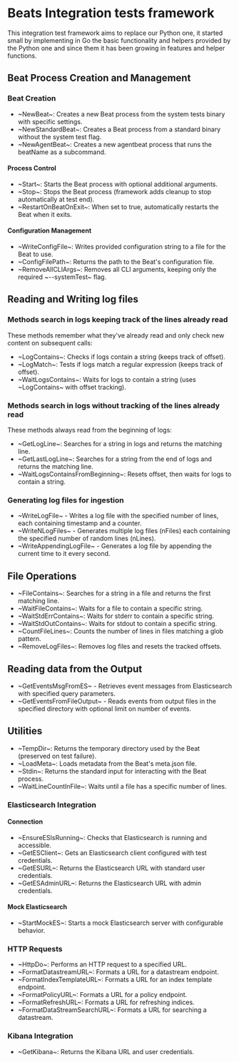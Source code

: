 # Beats Integration tests framework

This integration test framework aims to replace our Python one, it
started small by implementing in Go the basic functionality and
helpers provided by the Python one and since them it has been growing
in features and helper functions.

## Beat Process Creation and Management

### Beat Creation
+ ~NewBeat~: Creates a new Beat process from the system tests binary with specific settings.
+ ~NewStandardBeat~: Creates a Beat process from a standard binary without the system test flag.
+ ~NewAgentBeat~: Creates a new agentbeat process that runs the beatName as a subcommand.

#### Process Control
+ ~Start~: Starts the Beat process with optional additional arguments.
+ ~Stop~: Stops the Beat process (framework adds cleanup to stop automatically at test end).
+ ~RestartOnBeatOnExit~: When set to true, automatically restarts the Beat when it exits.

#### Configuration Management
+ ~WriteConfigFile~: Writes provided configuration string to a file for the Beat to use.
+ ~ConfigFilePath~: Returns the path to the Beat's configuration file.
+ ~RemoveAllCLIArgs~: Removes all CLI arguments, keeping only the required ~--systemTest~ flag.

## Reading and Writing log files

### Methods search in logs keeping track of the lines already read
These methods remember what they've already read and only check new content on subsequent calls:

+ ~LogContains~: Checks if logs contain a string (keeps track of offset).
+ ~LogMatch~: Tests if logs match a regular expression (keeps track of offset).
+ ~WaitLogsContains~: Waits for logs to contain a string (uses ~LogContains~ with offset tracking).

### Methods search in logs without tracking of the lines already read
These methods always read from the beginning of logs:

+ ~GetLogLine~: Searches for a string in logs and returns the matching line.
+ ~GetLastLogLine~: Searches for a string from the end of logs and returns the matching line.
+ ~WaitLogsContainsFromBeginning~: Resets offset, then waits for logs to contain a string.

### Generating log files for ingestion

+ ~WriteLogFile~ - Writes a log file with the specified number of lines, each containing timestamp and a counter.
+ ~WriteNLogFiles~ - Generates multiple log files (nFiles) each containing the specified number of random lines (nLines).
+ ~WriteAppendingLogFile~ - Generates a log file by appending the current time to it every second.

## File Operations

+ ~FileContains~: Searches for a string in a file and returns the first matching line.
+ ~WaitFileContains~: Waits for a file to contain a specific string.
+ ~WaitStdErrContains~: Waits for stderr to contain a specific string.
+ ~WaitStdOutContains~: Waits for stdout to contain a specific string.
+ ~CountFileLines~: Counts the number of lines in files matching a glob pattern.
+ ~RemoveLogFiles~: Removes log files and resets the tracked offsets.

## Reading data from the Output

+ ~GetEventsMsgFromES~ - Retrieves event messages from Elasticsearch with specified query parameters.
+ ~GetEventsFromFileOutput~ - Reads events from output files in the specified directory with optional limit on number of events.

## Utilities

+ ~TempDir~: Returns the temporary directory used by the Beat (preserved on test failure).
+ ~LoadMeta~: Loads metadata from the Beat's meta.json file.
+ ~Stdin~: Returns the standard input for interacting with the Beat process.
+ ~WaitLineCountInFile~: Waits until a file has a specific number of lines.

### Elasticsearch Integration

#### Connection
+ ~EnsureESIsRunning~: Checks that Elasticsearch is running and accessible.
+ ~GetESClient~: Gets an Elasticsearch client configured with test credentials.
+ ~GetESURL~: Returns the Elasticsearch URL with standard user credentials.
+ ~GetESAdminURL~: Returns the Elasticsearch URL with admin credentials.

#### Mock Elasticsearch
+ ~StartMockES~: Starts a mock Elasticsearch server with configurable behavior.

### HTTP Requests
+ ~HttpDo~: Performs an HTTP request to a specified URL.
+ ~FormatDatastreamURL~: Formats a URL for a datastream endpoint.
+ ~FormatIndexTemplateURL~: Formats a URL for an index template endpoint.
+ ~FormatPolicyURL~: Formats a URL for a policy endpoint.
+ ~FormatRefreshURL~: Formats a URL for refreshing indices.
+ ~FormatDataStreamSearchURL~: Formats a URL for searching a datastream.

### Kibana Integration
+ ~GetKibana~: Returns the Kibana URL and user credentials.
